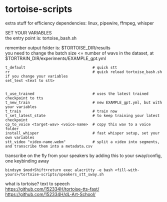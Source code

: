 # tortoise-scripts
extra stuff for efficiency
dependencies: linux, pipewire, ffmpeg, whisper  


SET YOUR VARIABLES  
the entry point is: tortoise_bash.sh  

remember output folder is: $TORTOISE_DIR/results  
you need to change the batch size <= number of wavs in the dataset, at $TORTRAIN_DIR/experiments/EXAMPLE_gpt.yml  

```
t_default                              # quick stt
rr                                     # quick reload tortoise_bash.sh if you change your variables
set_text <text to stt>


t_use_trained                          # uses the latest trained checkpoint to tts
t_new_train                            # new EXAMPLE_gpt.yml, but with your variables
t_train                                # train now
t_set_latest_state                     # to keep training your latest checkpoint
cp_to_voice <target-wav> <voice-name>  # copy this wav to a voice folder
install_whisper                        # fast whisper setup, set your own variables
stt_video "video-name.webm"            # split a video into segments, and transcribe them into a metadata.csv
```


transcribe on the fly from your speakers by adding this to your sway/config, one keybinding away
```
bindsym $mod+Shift+return exec alacritty -e bash <fill-with-yours>/tortoise-scripts/speakers_stt_sway.sh 
```

what is tortoise? text to speech  
https://github.com/152334H/tortoise-tts-fast/  
https://github.com/152334H/dL-Art-School/  
